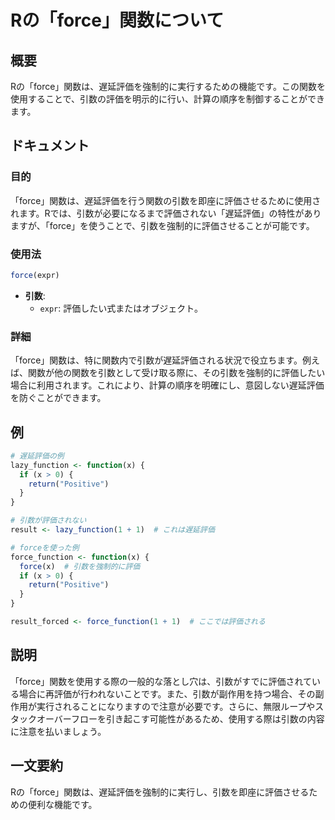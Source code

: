 <!--
Meta Description: # Rの「force」関数について ## 概要 Rの「force」関数は、遅延評価を強制的に実行するための機能です。この関数を使用することで、引数の評価を明示的に行い、計算の順序を制御することができます。 ## ドキュメント ### 目的 「force」関数は、遅延評価を行う関数の引数を即座に評価さ...
Meta Keywords: force, 関数は, expr, lazy_function, function
-->

# Rの「force」関数について

## 概要
Rの「force」関数は、遅延評価を強制的に実行するための機能です。この関数を使用することで、引数の評価を明示的に行い、計算の順序を制御することができます。

## ドキュメント
### 目的
「force」関数は、遅延評価を行う関数の引数を即座に評価させるために使用されます。Rでは、引数が必要になるまで評価されない「遅延評価」の特性がありますが、「force」を使うことで、引数を強制的に評価させることが可能です。

### 使用法
```R
force(expr)
```
- **引数**:
  - `expr`: 評価したい式またはオブジェクト。

### 詳細
「force」関数は、特に関数内で引数が遅延評価される状況で役立ちます。例えば、関数が他の関数を引数として受け取る際に、その引数を強制的に評価したい場合に利用されます。これにより、計算の順序を明確にし、意図しない遅延評価を防ぐことができます。

## 例
```R
# 遅延評価の例
lazy_function <- function(x) {
  if (x > 0) {
    return("Positive")
  }
}

# 引数が評価されない
result <- lazy_function(1 + 1)  # これは遅延評価

# forceを使った例
force_function <- function(x) {
  force(x)  # 引数を強制的に評価
  if (x > 0) {
    return("Positive")
  }
}

result_forced <- force_function(1 + 1)  # ここでは評価される
```

## 説明
「force」関数を使用する際の一般的な落とし穴は、引数がすでに評価されている場合に再評価が行われないことです。また、引数が副作用を持つ場合、その副作用が実行されることになりますので注意が必要です。さらに、無限ループやスタックオーバーフローを引き起こす可能性があるため、使用する際は引数の内容に注意を払いましょう。

## 一文要約
Rの「force」関数は、遅延評価を強制的に実行し、引数を即座に評価させるための便利な機能です。